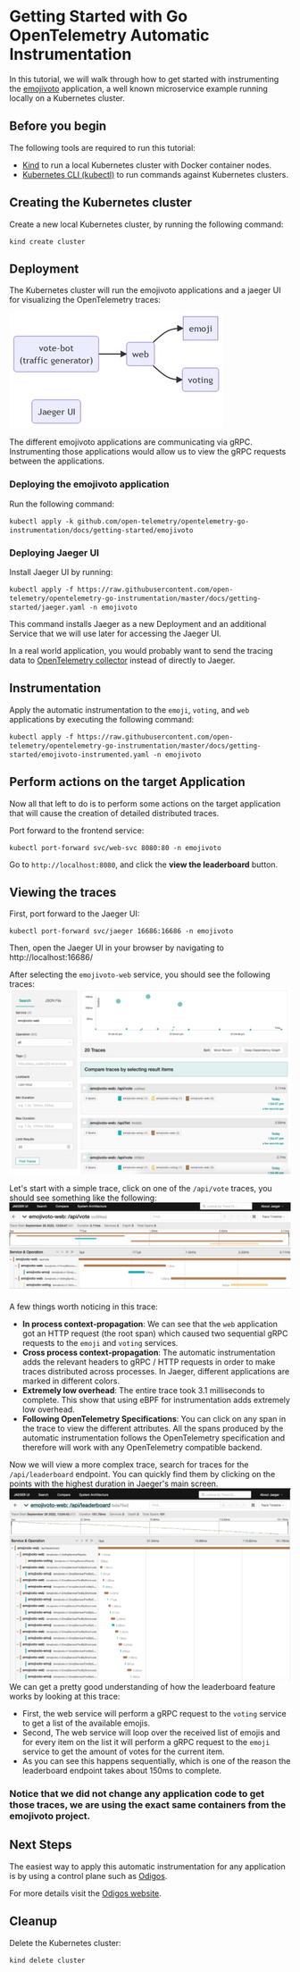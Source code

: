 # Getting Started with Go OpenTelemetry Automatic Instrumentation

In this tutorial, we will walk through how to get started with instrumenting the [emojivoto](https://github.com/BuoyantIO/emojivoto) application, a well known microservice example running locally on a Kubernetes cluster.

## Before you begin

The following tools are required to run this tutorial:

- [Kind](https://kind.sigs.k8s.io/) to run a local Kubernetes cluster with Docker container nodes.
- [Kubernetes CLI (kubectl)](https://kubernetes.io/docs/tasks/tools/install-kubectl/) to run commands against Kubernetes clusters.

## Creating the Kubernetes cluster

Create a new local Kubernetes cluster, by running the following command:

```shell
kind create cluster
```

## Deployment

The Kubernetes cluster will run the emojivoto applications and a jaeger UI for visualizing the OpenTelemetry traces:

![Deployed Applications](deployed_apps.jpg)

The different emojivoto applications are communicating via gRPC. Instrumenting those applications would allow us to view the gRPC requests between the applications.

### Deploying the emojivoto application

Run the following command:

```shell
kubectl apply -k github.com/open-telemetry/opentelemetry-go-instrumentation/docs/getting-started/emojivoto
```

### Deploying Jaeger UI

Install Jaeger UI by running:

```shell
kubectl apply -f https://raw.githubusercontent.com/open-telemetry/opentelemetry-go-instrumentation/master/docs/getting-started/jaeger.yaml -n emojivoto
```

This command installs Jaeger as a new Deployment and an additional Service that we will use later for accessing the Jaeger UI.

In a real world application, you would probably want to send the tracing data to [OpenTelemetry collector](https://github.com/open-telemetry/opentelemetry-collector) instead of directly to Jaeger.

## Instrumentation

Apply the automatic instrumentation to the `emoji`, `voting`, and `web` applications by executing the following command:

```shell
kubectl apply -f https://raw.githubusercontent.com/open-telemetry/opentelemetry-go-instrumentation/master/docs/getting-started/emojivoto-instrumented.yaml -n emojivoto
```

## Perform actions on the target Application

Now all that left to do is to perform some actions on the target application that will cause the creation of detailed distributed traces.

Port forward to the frontend service:

```shell
kubectl port-forward svc/web-svc 8080:80 -n emojivoto
```

Go to `http://localhost:8080`, and click the **view the leaderboard** button.

## Viewing the traces

First, port forward to the Jaeger UI:

```shell
kubectl port-forward svc/jaeger 16686:16686 -n emojivoto
```

Then, open the Jaeger UI in your browser by navigating to http://localhost:16686/

After selecting the `emojivoto-web` service, you should see the following traces:
![Traces](jaeger_traces.png)

Let's start with a simple trace, click on one of the `/api/vote` traces, you should see something like the following:
![vote_trace](vote_trace.png)

A few things worth noticing in this trace:

- **In process context-propagation**: We can see that the `web` application got an HTTP request (the root span) which caused two sequential gRPC requests to the `emoji` and `voting` services.
- **Cross process context-propagation**: The automatic instrumentation adds the relevant headers to gRPC / HTTP requests in order to make traces distributed across processes. In Jaeger, different applications are marked in different colors.
- **Extremely low overhead**: The entire trace took 3.1 milliseconds to complete. This show that using eBPF for instrumentation adds extremely low overhead.
- **Following OpenTelemetry Specifications**: You can click on any span in the trace to view the different attributes. All the spans produced by the automatic instrumentation follows the OpenTelemetry specification and therefore will work with any OpenTelemetry compatible backend.

Now we will view a more complex trace, search for traces for the `/api/leaderboard` endpoint.
You can quickly find them by clicking on the points with the highest duration in Jaeger's main screen.
![leaderboard_trace](leaderboard_trace.png)
We can get a pretty good understanding of how the leaderboard feature works by looking at this trace:

- First, the web service will perform a gRPC request to the `voting` service to get a list of the available emojis.
- Second, The web service will loop over the received list of emojis and for every item on the list it will perform a gRPC request to the `emoji` service to get the amount of votes for the current item.
- As you can see this happens sequentially, which is one of the reason the leaderboard endpoint takes about 150ms to complete.

### Notice that we did not change any application code to get those traces, we are using the exact same containers from the emojivoto project.

## Next Steps

The easiest way to apply this automatic instrumentation for any application is by using a control plane such as [Odigos](https://github.com/keyval-dev/odigos).

For more details visit the [Odigos website](https://odigos.io).

## Cleanup

Delete the Kubernetes cluster:

```shell
kind delete cluster
```
